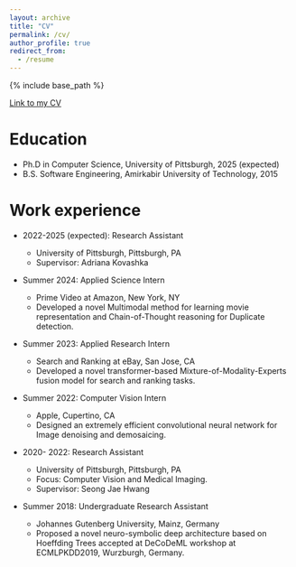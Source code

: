```yaml
---
layout: archive
title: "CV"
permalink: /cv/
author_profile: true
redirect_from:
  - /resume
---
```


{% include base_path %}

[Link to my CV](http://sinamalakouti.github.io/files/SinaMalakouti_Resume.pdf)

Education
======
* Ph.D in Computer Science, University of Pittsburgh, 2025 (expected)
* B.S. Software Engineering, Amirkabir University of Technology, 2015

Work experience
======

* 2022-2025 (expected): Research Assistant
  * University of Pittsburgh, Pittsburgh, PA
  * Supervisor: Adriana Kovashka
 
* Summer 2024: Applied Science Intern
  * Prime Video at Amazon, New York, NY
  * Developed a novel Multimodal method for learning movie representation and Chain-of-Thought reasoning for Duplicate detection.  

* Summer 2023: Applied Research Intern
  * Search and Ranking at eBay, San Jose, CA
  * Developed a novel transformer-based Mixture-of-Modality-Experts fusion model for search and ranking tasks. 
    

* Summer 2022: Computer Vision Intern
  * Apple, Cupertino, CA
  * Designed an extremely efficient convolutional neural network for Image denoising and demosaicing. 

* 2020- 2022: Research Assistant
  * University of Pittsburgh, Pittsburgh, PA
  * Focus: Computer Vision and Medical Imaging. 
  * Supervisor: Seong Jae Hwang
* Summer 2018: Undergraduate Research Assistant
  * Johannes Gutenberg University, Mainz, Germany
  * Proposed a novel neuro-symbolic deep architecture based on Hoeffding Trees accepted at DeCoDeML workshop at ECMLPKDD2019, Wurzburgh, Germany. 
  
